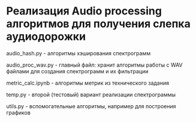 
# Реализация Audio processing алгоритмов для получения слепка аудиодорожки

audio_hash.py - алгоритмы хэширования спектрограмм

audio_proc_wav.py - главный файл: хранит алгоритмы работы с WAV файлами для создания спектрограмм и их фильтрации

metric_calc.ipynb - алгоритмы метрик из технического задания

temp.py - второй (тестовый) вариант реализации спектрограммы

utils.py - вспомогательные алгоритмы, например для построения графиков
